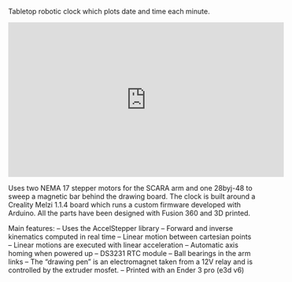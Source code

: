 Tabletop robotic clock which plots date and time each minute.

<iframe width="560" height="315" src="https://www.youtube.com/embed/PNlrDFbf85Q" frameborder="0" allow="accelerometer; autoplay; clipboard-write; encrypted-media; gyroscope; picture-in-picture" allowfullscreen></iframe>

Uses two NEMA 17 stepper motors for the SCARA arm and one 28byj-48 to sweep a magnetic bar behind the drawing board.
The clock is built around a Creality Melzi 1.1.4 board which runs a custom firmware developed with Arduino.
All the parts have been designed with Fusion 360 and 3D printed.

Main features:
– Uses the AccelStepper library
– Forward and inverse kinematics computed in real time
– Linear motion between cartesian points
– Linear motions are executed with linear acceleration
– Automatic axis homing when powered up
– DS3231 RTC module
– Ball bearings in the arm links
– The “drawing pen” is an electromagnet taken from a 12V relay and is controlled by the extruder mosfet.
– Printed with an Ender 3 pro (e3d v6)

